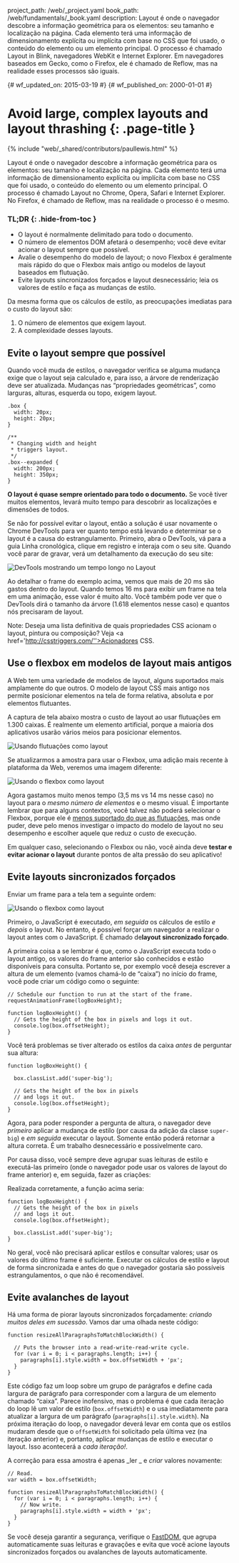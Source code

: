 project_path: /web/_project.yaml
book_path: /web/fundamentals/_book.yaml
description: Layout é onde o navegador descobre a informação geométrica para os elementos: seu tamanho e localização na página. Cada elemento terá uma informação de dimensionamento explícita ou implícita com base no CSS que foi usado, o conteúdo do elemento ou um elemento principal. O processo é chamado Layout in Blink, navegadores WebKit e Internet Explorer. Em navegadores baseados em Gecko, como o Firefox, ele é chamado de Reflow, mas na realidade esses processos são iguais.

{# wf_updated_on: 2015-03-19 #}
{# wf_published_on: 2000-01-01 #}

# Avoid large, complex layouts and layout thrashing {: .page-title }

{% include "web/_shared/contributors/paullewis.html" %}


Layout é onde o navegador descobre a informação geométrica para os elementos: seu tamanho e localização na página. Cada elemento terá uma informação de dimensionamento explícita ou implícita com base no CSS que foi usado, o conteúdo do elemento ou um elemento principal. O processo é chamado Layout no Chrome, Opera, Safari e Internet Explorer. No Firefox, é chamado de Reflow, mas na realidade o processo é o mesmo.

### TL;DR {: .hide-from-toc }
- O layout é normalmente delimitado para todo o documento.
- O número de elementos DOM afetará o desempenho; você deve evitar acionar o layout sempre que possível.
- Avalie o desempenho do modelo de layout; o novo Flexbox é geralmente mais rápido do que o Flexbox mais antigo ou modelos de layout baseados em flutuação.
- Evite layouts sincronizados forçados e layout desnecessário; leia os valores de estilo e faça as mudanças de estilo.


Da mesma forma que os cálculos de estilo, as preocupações imediatas para o custo do layout são:

1. O número de elementos que exigem layout.
2. A complexidade desses layouts.

## Evite o layout sempre que possível

Quando você muda de estilos, o navegador verifica se alguma mudança exige que o layout seja calculado e, para isso, a árvore de renderização deve ser atualizada. Mudanças nas “propriedades geométricas”, como larguras, alturas, esquerda ou topo, exigem layout.


    .box {
      width: 20px;
      height: 20px;
    }
    
    /**
     * Changing width and height
     * triggers layout.
     */
    .box--expanded {
      width: 200px;
      height: 350px;
    }
    

**O layout é quase sempre orientado para todo o documento.** Se você tiver muitos elementos, levará muito tempo para descobrir as localizações e dimensões de todos.

Se não for possível evitar o layout, então a solução é usar novamente o Chrome DevTools para ver quanto tempo está levando e determinar se o layout é a causa do estrangulamento. Primeiro, abra o DevTools, vá para a guia Linha cronológica, clique em registro e interaja com o seu site. Quando você parar de gravar, verá um detalhamento da execução do seu site:

<img src="images/avoid-large-complex-layouts-and-layout-thrashing/big-layout.jpg"  alt="DevTools mostrando um tempo longo no Layout" />

Ao detalhar o frame do exemplo acima, vemos que mais de 20 ms são gastos dentro do layout. Quando temos 16 ms para exibir um frame na tela em uma animação, esse valor é muito alto. Você também pode ver que o DevTools dirá o tamanho da árvore (1.618 elementos nesse caso) e quantos nós precisaram de layout.

Note: Deseja uma lista definitiva de quais propriedades CSS acionam o layout, pintura ou composição? Veja <a href='http://csstriggers.com/''>Acionadores CSS</a>.

## Use o flexbox em modelos de layout mais antigos
A Web tem uma variedade de modelos de layout, alguns suportados mais amplamente do que outros. O modelo de layout CSS mais antigo nos permite posicionar elementos na tela de forma relativa, absoluta e por elementos flutuantes.

A captura de tela abaixo mostra o custo de layout ao usar flutuações em 1.300 caixas. É realmente um elemento artificial, porque a maioria dos aplicativos usarão vários meios para posicionar elementos.

<img src="images/avoid-large-complex-layouts-and-layout-thrashing/layout-float.jpg"  alt="Usando flutuações como layout" />

Se atualizarmos a amostra para usar o Flexbox, uma adição mais recente à plataforma da Web, veremos uma imagem diferente:

<img src="images/avoid-large-complex-layouts-and-layout-thrashing/layout-flex.jpg"  alt="Usando o flexbox como layout" />

Agora gastamos muito menos tempo (3,5 ms vs 14 ms nesse caso) no layout para o _mesmo número de elementos_ e o mesmo visual. É importante lembrar que para alguns contextos, você talvez não poderá selecionar o Flexbox, porque ele é [menos suportado do que as flutuações](http://caniuse.com/#search=flexbox), mas onde puder, deve pelo menos investigar o impacto do modelo de layout no seu desempenho e escolher aquele que reduz o custo de execução.

Em qualquer caso, selecionando o Flexbox ou não, você ainda deve **testar e evitar acionar o layout** durante pontos de alta pressão do seu aplicativo!

## Evite layouts sincronizados forçados
Enviar um frame para a tela tem a seguinte ordem:

<img src="images/avoid-large-complex-layouts-and-layout-thrashing/frame.jpg"  alt="Usando o flexbox como layout" />

Primeiro, o JavaScript é executado, _em seguida_ os cálculos de estilo _e depois_ o layout. No entanto, é possível forçar um navegador a realizar o layout antes com o JavaScript. É chamado de**layout sincronizado forçado**.

A primeira coisa a se lembrar é que, como o JavaScript executa todo o layout antigo, os valores do frame anterior são conhecidos e estão disponíveis para consulta. Portanto se, por exemplo você deseja escrever a altura de um elemento (vamos chamá-lo de “caixa”) no início do frame, você pode criar um código como o seguinte:


    // Schedule our function to run at the start of the frame.
    requestAnimationFrame(logBoxHeight);
    
    function logBoxHeight() {
      // Gets the height of the box in pixels and logs it out.
      console.log(box.offsetHeight);
    }
    

Você terá problemas se tiver alterado os estilos da caixa _antes_ de perguntar sua altura:


    function logBoxHeight() {
    
      box.classList.add('super-big');
    
      // Gets the height of the box in pixels
      // and logs it out.
      console.log(box.offsetHeight);
    }
    

Agora, para poder responder a pergunta de altura, o navegador deve _primeiro_ aplicar a mudança de estilo (por causa da adição da classe `super-big`) e _em seguida_ executar o layout. Somente então poderá retornar a altura correta. É um trabalho desnecessário e possivelmente caro.

Por causa disso, você sempre deve agrupar suas leituras de estilo e executá-las primeiro (onde o navegador pode usar os valores de layout do frame anterior) e, em seguida, fazer as criações:

Realizada corretamente, a função acima seria:


    function logBoxHeight() {
      // Gets the height of the box in pixels
      // and logs it out.
      console.log(box.offsetHeight);
    
      box.classList.add('super-big');
    }
    

No geral, você não precisará aplicar estilos e consultar valores; usar os valores do último frame é suficiente. Executar os cálculos de estilo e layout de forma sincronizada e antes do que o navegador gostaria são possíveis estrangulamentos, o que não é recomendável.

## Evite avalanches de layout 
Há uma forma de piorar layouts sincronizados forçadamente: _criando muitos deles em sucessão_. Vamos dar uma olhada neste código:


    function resizeAllParagraphsToMatchBlockWidth() {
    
      // Puts the browser into a read-write-read-write cycle.
      for (var i = 0; i < paragraphs.length; i++) {
        paragraphs[i].style.width = box.offsetWidth + 'px';
      }
    }
    

Este código faz um loop sobre um grupo de parágrafos e define cada largura de parágrafo para corresponder com a largura de um elemento chamado “caixa”. Parece inofensivo, mas o problema é que cada iteração do loop lê um valor de estilo (`box.offsetWidth`) e o usa imediatamente para atualizar a largura de um parágrafo (`paragraphs[i].style.width`). Na próxima iteração do loop, o navegador deverá levar em conta que os estilos mudaram desde que o `offsetWidth` foi solicitado pela última vez (na iteração anterior) e, portanto, aplicar mudanças de estilo e executar o layout. Isso acontecerá a _cada iteração!_.

A correção para essa amostra é apenas _ler _ e _criar_ valores novamente:


    // Read.
    var width = box.offsetWidth;
    
    function resizeAllParagraphsToMatchBlockWidth() {
      for (var i = 0; i < paragraphs.length; i++) {
        // Now write.
        paragraphs[i].style.width = width + 'px';
      }
    }
    

Se você deseja garantir a segurança, verifique o [FastDOM](https://github.com/wilsonpage/fastdom), que agrupa automaticamente suas leituras e gravações e evita que você acione layouts sincronizados forçados ou avalanches de layouts automaticamente.


